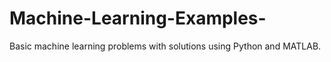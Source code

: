 # Machine-Learning-Examples-
Basic machine learning problems with solutions using Python and MATLAB. 
